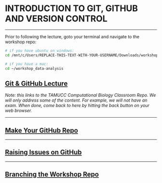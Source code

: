 # INTRODUCTION TO GIT, GITHUB AND VERSION CONTROL

---

Prior to following the lecture, goto your terminal and navigate to the workshop repo:

```bash
# if you have ubuntu on windows:
cd /mnt/c/Users/REPLACE-THIS-TEXT-WITH-YOUR-USERNAME/Downloads/workshop_data-analysis

# if you have a mac:
cd ~/workshop_data-analysis


```

## [Git & GitHub Lecture](https://github.com/tamucc-comp-bio/classroom_repo_2023/blob/master/lectures/lecture04.md#iv-version-control)

_Note: this links to the TAMUCC Computational Biology Classroom Repo. We will only address some of the content. For example, we will not have an exam. When done, come back to here by hitting the back button on your web browser._

---

## [Make Your GitHub Repo](../tutorial_github_makerepo)

---

## [Raising Issues on GitHub](../tutorial_github_issues/README.md)

---

## [Branching the Workshop Repo](../tutorial_github_branching/README.md)
